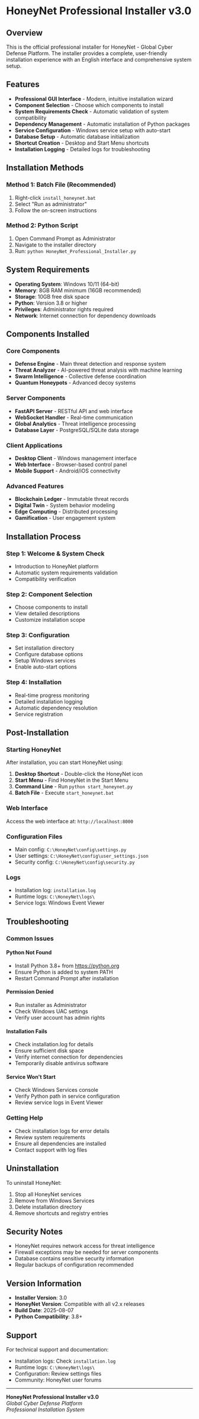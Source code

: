 # HoneyNet Professional Installer v3.0

## Overview
This is the official professional installer for HoneyNet - Global Cyber Defense Platform. The installer provides a complete, user-friendly installation experience with an English interface and comprehensive system setup.

## Features
- **Professional GUI Interface** - Modern, intuitive installation wizard
- **Component Selection** - Choose which components to install
- **System Requirements Check** - Automatic validation of system compatibility
- **Dependency Management** - Automatic installation of Python packages
- **Service Configuration** - Windows service setup with auto-start
- **Database Setup** - Automatic database initialization
- **Shortcut Creation** - Desktop and Start Menu shortcuts
- **Installation Logging** - Detailed logs for troubleshooting

## Installation Methods

### Method 1: Batch File (Recommended)
1. Right-click `install_honeynet.bat`
2. Select "Run as administrator"
3. Follow the on-screen instructions

### Method 2: Python Script
1. Open Command Prompt as Administrator
2. Navigate to the installer directory
3. Run: `python HoneyNet_Professional_Installer.py`

## System Requirements
- **Operating System**: Windows 10/11 (64-bit)
- **Memory**: 8GB RAM minimum (16GB recommended)
- **Storage**: 10GB free disk space
- **Python**: Version 3.8 or higher
- **Privileges**: Administrator rights required
- **Network**: Internet connection for dependency downloads

## Components Installed

### Core Components
- **Defense Engine** - Main threat detection and response system
- **Threat Analyzer** - AI-powered threat analysis with machine learning
- **Swarm Intelligence** - Collective defense coordination
- **Quantum Honeypots** - Advanced decoy systems

### Server Components
- **FastAPI Server** - RESTful API and web interface
- **WebSocket Handler** - Real-time communication
- **Global Analytics** - Threat intelligence processing
- **Database Layer** - PostgreSQL/SQLite data storage

### Client Applications
- **Desktop Client** - Windows management interface
- **Web Interface** - Browser-based control panel
- **Mobile Support** - Android/iOS connectivity

### Advanced Features
- **Blockchain Ledger** - Immutable threat records
- **Digital Twin** - System behavior modeling
- **Edge Computing** - Distributed processing
- **Gamification** - User engagement system

## Installation Process

### Step 1: Welcome & System Check
- Introduction to HoneyNet platform
- Automatic system requirements validation
- Compatibility verification

### Step 2: Component Selection
- Choose components to install
- View detailed descriptions
- Customize installation scope

### Step 3: Configuration
- Set installation directory
- Configure database options
- Setup Windows services
- Enable auto-start options

### Step 4: Installation
- Real-time progress monitoring
- Detailed installation logging
- Automatic dependency resolution
- Service registration

## Post-Installation

### Starting HoneyNet
After installation, you can start HoneyNet using:

1. **Desktop Shortcut** - Double-click the HoneyNet icon
2. **Start Menu** - Find HoneyNet in the Start Menu
3. **Command Line** - Run `python start_honeynet.py`
4. **Batch File** - Execute `start_honeynet.bat`

### Web Interface
Access the web interface at: `http://localhost:8000`

### Configuration Files
- Main config: `C:\HoneyNet\config\settings.py`
- User settings: `C:\HoneyNet\config\user_settings.json`
- Security config: `C:\HoneyNet\config\security.py`

### Logs
- Installation log: `installation.log`
- Runtime logs: `C:\HoneyNet\logs\`
- Service logs: Windows Event Viewer

## Troubleshooting

### Common Issues

#### Python Not Found
- Install Python 3.8+ from https://python.org
- Ensure Python is added to system PATH
- Restart Command Prompt after installation

#### Permission Denied
- Run installer as Administrator
- Check Windows UAC settings
- Verify user account has admin rights

#### Installation Fails
- Check installation.log for details
- Ensure sufficient disk space
- Verify internet connection for dependencies
- Temporarily disable antivirus software

#### Service Won't Start
- Check Windows Services console
- Verify Python path in service configuration
- Review service logs in Event Viewer

### Getting Help
- Check installation logs for error details
- Review system requirements
- Ensure all dependencies are installed
- Contact support with log files

## Uninstallation
To uninstall HoneyNet:
1. Stop all HoneyNet services
2. Remove from Windows Services
3. Delete installation directory
4. Remove shortcuts and registry entries

## Security Notes
- HoneyNet requires network access for threat intelligence
- Firewall exceptions may be needed for server components
- Database contains sensitive security information
- Regular backups of configuration recommended

## Version Information
- **Installer Version**: 3.0
- **HoneyNet Version**: Compatible with all v2.x releases
- **Build Date**: 2025-08-07
- **Python Compatibility**: 3.8+

## Support
For technical support and documentation:
- Installation logs: Check `installation.log`
- Runtime logs: `C:\HoneyNet\logs\`
- Configuration: Review settings files
- Community: HoneyNet user forums

---
**HoneyNet Professional Installer v3.0**  
*Global Cyber Defense Platform*  
*Professional Installation System*
